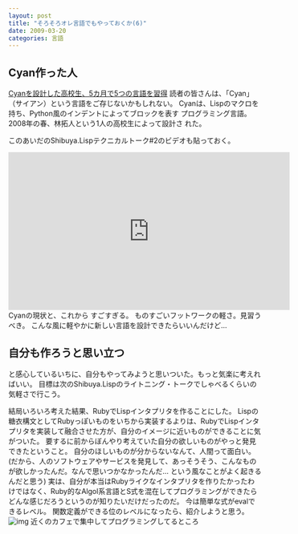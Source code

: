```yaml
---
layout: post
title: "そろそろオレ言語でもやっておくか(6)"
date: 2009-03-20
categories: 言語
---
```

## Cyan作った人
 [Cyanを設計した高校生、5カ月で5つの言語を習得](http://jibun.atmarkit.co.jp/ljibun01/rensai/genius/03/01.html)
 読者の皆さんは、「Cyan」（サイアン）という言語をご存じないかもしれない。
 Cyanは、Lispのマクロを持ち、Python風のインデントによってブロックを表す
 プログラミング言語。2008年の春、林拓人という1人の高校生によって設計さ
 れた。

 このあいだのShibuya.Lispテクニカルトーク#2のビデオも貼っておく。
 <iframe width="560" height="315" src="https://www.youtube.com/embed/xXHXgCgW1Wo" frameborder="0" allowfullscreen></iframe> Cyanの現状と、これから
すごすぎる。
ものすごいフットワークの軽さ。見習うべき。
こんな風に軽やかに新しい言語を設計できたらいいんだけど...

## 自分も作ろうと思い立つ
と感心しているいちに、自分もやってみようと思いついた。もっと気楽に考えればいい。
目標は次のShibuya.Lispのライトニング・トークでしゃべるくらいの気軽さで行こう。

結局いろいろ考えた結果、RubyでLispインタプリタを作ることにした。
Lispの糖衣構文としてRubyっぽいものをいちから実装するよりは、RubyでLispインタプリタを実装して融合させた方が、自分のイメージに近いものができることに気がついた。
要するに前からぼんやり考えていた自分の欲しいものがやっと発見できたということ。
自分のほしいものが分からないなんて、人間って面白い。
(だから、人のソフトウェアやサービスを発見して、あっそうそう、こんなものが欲しかったんだ。なんで思いつかなかったんだ... という風なことがよく起きるんだと思う)
実は、自分が本当はRubyライクなインタプリタを作りたかったわけではなく、Ruby的なAlgol系言語とS式を混在してプログラミングができたらどんな感じだろうというのが知りたいだけだったのだ。
今は簡単な式がevalできるレベル。
関数定義ができる位のレベルになったら、紹介しようと思う。
 ![img](http://farm4.static.flickr.com/3568/3370581108_273781e3cd_o.png) 近くのカフェで集中してプログラミングしてるところ
